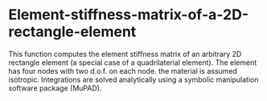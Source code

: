 # Element-stiffness-matrix-of-a-2D-rectangle-element

This function computes the element stiffness matrix of an arbitrary 2D rectangle element (a special case of a quadrilaterial element). 
The element has four nodes with two d.o.f. on each node. the material is assumed isotropic.
Integrations are solved analytically using a symbolic manipulation software package (MuPAD).
